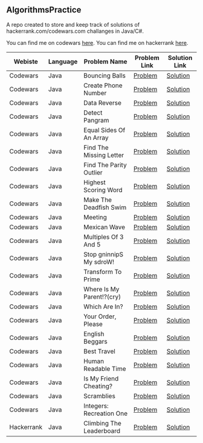 ## AlgorithmsPractice

A repo created to store and keep track of solutions of hackerrank.com/codewars.com
challanges in Java/C#.

You can find me on codewars [here](https://www.codewars.com/users/piotrek1493).
You can find me on hackerrank [here](https://www.hackerrank.com/piotrek1493).

|Webiste|Language|Problem Name|Problem Link|Solution Link|
---|---|---|---|---
|Codewars|Java|Bouncing Balls|[Problem](https://www.codewars.com/kata/5544c7a5cb454edb3c000047/train/java)|[Solution](AlgorithmsPractice/src/CodewarsSolutions/kata6/BouncingBalls.java)|
|Codewars|Java|Create Phone Number|[Problem](https://www.codewars.com/kata/525f50e3b73515a6db000b83/train/java)|[Solution](AlgorithmsPractice/src/CodewarsSolutions/kata6/CreateNumber.java)|
|Codewars|Java|Data Reverse|[Problem](https://www.codewars.com/kata/569d488d61b812a0f7000015/train/java)|[Solution](AlgorithmsPractice/src/CodewarsSolutions/kata6/DataReverse.java)|
|Codewars|Java|Detect Pangram|[Problem](https://www.codewars.com/kata/545cedaa9943f7fe7b000048/train/java)|[Solution](AlgorithmsPractice/src/CodewarsSolutions/kata6/DetectPangram.java)|
|Codewars|Java|Equal Sides Of An Array|[Problem](https://www.codewars.com/kata/5679aa472b8f57fb8c000047/train/java)|[Solution](AlgorithmsPractice/src/CodewarsSolutions/kata6/EqualSidesOfAnArray.java)|
|Codewars|Java|Find The Missing Letter|[Problem](https://www.codewars.com/kata/5839edaa6754d6fec10000a2/train/java)|[Solution](AlgorithmsPractice/src/CodewarsSolutions/kata6/FindTheMissingLetter.java)|
|Codewars|Java|Find The Parity Outlier|[Problem](https://www.codewars.com/kata/5526fc09a1bbd946250002dc/train/java)|[Solution](AlgorithmsPractice/src/CodewarsSolutions/kata6/FindTheParityOutlier.java)|
|Codewars|Java|Highest Scoring Word|[Problem](https://www.codewars.com/kata/57eb8fcdf670e99d9b000272/train/java)|[Solution](AlgorithmsPractice/src/CodewarsSolutions/kata6/HighestScoringWord.java)|
|Codewars|Java|Make The Deadfish Swim|[Problem](https://www.codewars.com/kata/51e0007c1f9378fa810002a9/train/java)|[Solution](AlgorithmsPractice/src/CodewarsSolutions/kata6/MakeTheDeadFishSwim.java)|
|Codewars|Java|Meeting|[Problem](https://www.codewars.com/kata/59df2f8f08c6cec835000012/train/java)|[Solution](AlgorithmsPractice/src/CodewarsSolutions/kata6/Meeting.java)|
|Codewars|Java|Mexican Wave|[Problem](https://www.codewars.com/kata/58f5c63f1e26ecda7e000029/train/java)|[Solution](AlgorithmsPractice/src/CodewarsSolutions/kata6/MexicanWave.java)|
|Codewars|Java|Multiples Of 3 And 5|[Problem](https://www.codewars.com/kata/514b92a657cdc65150000006/train/java)|[Solution](AlgorithmsPractice/src/CodewarsSolutions/kata6/MultiplesOf3And5.java)|
|Codewars|Java|Stop gninnipS My sdroW!|[Problem](https://www.codewars.com/kata/5264d2b162488dc400000001/train/java)|[Solution](AlgorithmsPractice/src/CodewarsSolutions/kata6/StopSpinningMyWords.java)|
|Codewars|Java|Transform To Prime|[Problem](https://www.codewars.com/kata/5a946d9fba1bb5135100007c/train/java)|[Solution](AlgorithmsPractice/src/CodewarsSolutions/kata6/TransformToPrime.java)|
|Codewars|Java|Where Is My Parent!?(cry)|[Problem](https://www.codewars.com/kata/58539230879867a8cd00011c/train/java)|[Solution](AlgorithmsPractice/src/CodewarsSolutions/kata6/WhereIsMyParent.java)|
|Codewars|Java|Which Are In?|[Problem](https://www.codewars.com/kata/550554fd08b86f84fe000a58/train/java)|[Solution](AlgorithmsPractice/src/CodewarsSolutions/kata6/WhichAreIn.java)|
|Codewars|Java|Your Order, Please|[Problem](https://www.codewars.com/kata/55c45be3b2079eccff00010f/train/java)|[Solution](AlgorithmsPractice/src/CodewarsSolutions/kata6/YourOrderPlease.java)|
|Codewars|Java|English Beggars|[Problem](https://www.codewars.com/kata/59590976838112bfea0000fa/train/java)|[Solution](AlgorithmsPractice/src/CodewarsSolutions/kata6/EnglishBeggars.java)|
|Codewars|Java|Best Travel|[Problem](https://www.codewars.com/kata/55e7280b40e1c4a06d0000aa/discuss/java)|[Solution](AlgorithmsPractice/src/CodewarsSolutions/kata5/BestTravel.java)|
|Codewars|Java|Human Readable Time|[Problem](https://www.codewars.com/kata/52685f7382004e774f0001f7/train/java)|[Solution](AlgorithmsPractice/src/CodewarsSolutions/kata5/HumanReadableTime.java)|
|Codewars|Java|Is My Friend Cheating?|[Problem](https://www.codewars.com/kata/5547cc7dcad755e480000004/train/java)|[Solution](AlgorithmsPractice/src/CodewarsSolutions/kata5/RemovedNumbers.java)|
|Codewars|Java|Scramblies|[Problem](https://www.codewars.com/kata/55c04b4cc56a697bb0000048/train/java)|[Solution](AlgorithmsPractice/src/CodewarsSolutions/kata5/Scramblies.java)|
|Codewars|Java|Integers: Recreation One|[Problem](https://www.codewars.com/kata/55aa075506463dac6600010d/train/java)|[Solution](AlgorithmsPractice/src/CodewarsSolutions/kata5/SumSquaredDivisors.java)|
|Hackerrank|Java|Climbing The Leaderboard|[Problem](https://www.hackerrank.com/challenges/climbing-the-leaderboard/problem)|[Solution](https://github.com/piotrek1493/AlgorithmsPractice/blob/master/src/HackerrankSolutions/Medium/ClimbingTheLeaderBoard.java)|
